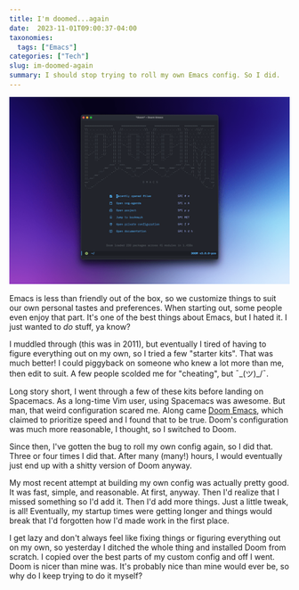 ```yaml
---
title: I'm doomed...again
date:  2023-11-01T09:00:37-04:00
taxonomies:
  tags: ["Emacs"]
categories: ["Tech"]
slug: im-doomed-again
summary: I should stop trying to roll my own Emacs config. So I did.
---
```


![Doom Emacs](20231101-doom.png "Doom Emacs")

Emacs is less than friendly out of the box, so we customize things to suit our own personal tastes and preferences. When starting out, some people even enjoy that part. It's one of the best things about Emacs, but I hated it. I just wanted to *do* stuff, ya know?

I muddled through (this was in 2011), but eventually I tired of having to figure everything out on my own, so I tried a few "starter kits". That was much better! I could piggyback on someone who knew a lot more than me, then edit to suit. A few people scolded me for "cheating", but ¯\_(ツ)_/¯.

Long story short, I went through a few of these kits before landing on Spacemacs. As a long-time Vim user, using Spacemacs was awesome. But man, that weird configuration scared me. Along came [Doom Emacs](https://github.com/doomemacs/doomemacs), which claimed to prioritize speed and I found that to be true. Doom's configuration was much more reasonable, I thought, so I switched to Doom.

Since then, I've gotten the bug to roll my own config again, so I did that. Three or four times I did that. After many (many!) hours, I would eventually just end up with a shitty version of Doom anyway.

My most recent attempt at building my own config was actually pretty good. It was fast, simple, and reasonable. At first, anyway. Then I'd realize that I missed something so I'd add it. Then I'd add more  things. Just a little tweak, is all! Eventually, my startup times were getting longer and things would break that I'd forgotten how I'd made work in the first place. 

I get lazy and don't always feel like fixing things or figuring everything out on my own, so yesterday I ditched the whole thing and installed Doom from scratch. I copied over the best parts of my custom config and off I went. Doom is nicer than mine was. It's probably nice than mine would ever be, so why do I keep trying to do it myself?


